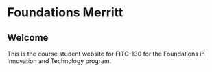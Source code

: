 # Foundations Merritt

## Welcome

This is the course student website for FITC-130 for the Foundations in
Innovation and Technology program.
